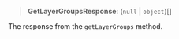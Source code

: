 > **GetLayerGroupsResponse**: (`null` \| `object`)[]

The response from the `getLayerGroups` method.
